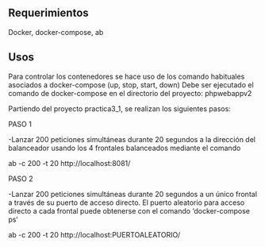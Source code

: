 
## Requerimientos 

Docker, docker-compose, ab 

## Usos

Para controlar los contenedores se hace uso de los comando habituales asociados a docker-compose (up, stop, start, down) 
Debe ser ejecutado el comando de docker-compose en el directorio del proyecto: phpwebappv2

Partiendo del proyecto practica3_1, se realizan los siguientes pasos:

PASO 1

-Lanzar 200 peticiones simultáneas durante 20 segundos a la dirección del balanceador usando los 4 frontales balanceados mediante el comando

   ab -c 200 -t 20 http://localhost:8081/
   
PASO 2

-Lanzar 200 peticiones simultáneas durante 20 segundos a un único frontal a través de su puerto de acceso directo. El puerto aleatorio para acceso directo a cada frontal puede obtenerse con el comando ‘docker-compose ps‘

   ab -c 200 -t 20 http://localhost:PUERTOALEATORIO/
   
